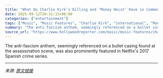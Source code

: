 ```yaml
---
title: "What Do Charlie Kirk’s Killing and ‘Money Heist’ Have in Common? “Bella Ciao”"
date: 2025-09-12T20:31:13+08:00
categories: ["entertainment"]
tags: ["Music", "Music Features", "Charlie Kirk", "international", "Money Heist"]
summary: "The anti-fascism anthem, seemingly referenced on a bullet casing found at the assassination scene, was also prominently featured in Netflix's 2017 Spanish crime series."
source_url: "https://www.hollywoodreporter.com/music/music-features/charlie-kirk-killing-money-heist-bella-ciao-1236369298/"
---
```


The anti-fascism anthem, seemingly referenced on a bullet casing found at the assassination scene, was also prominently featured in Netflix's 2017 Spanish crime series.

---

*来源: [原文链接](https://www.hollywoodreporter.com/music/music-features/charlie-kirk-killing-money-heist-bella-ciao-1236369298/)*
